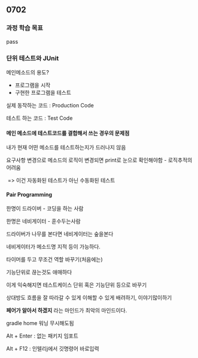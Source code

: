 ##  0702

 ### 과정 학습 목표

 pass



### 단위 테스트와 JUnit

메인메소드의 용도? 

- 프로그램을 시작
- 구현한 프로그램을 테스트



실제 동작하는 코드 : Production Code

테스트 하는 코드 : Test Code



#### 메인 메소드에 테스트코드를 결합해서 쓰는 경우의 문제점

내가 현재 어떤 메소드를 테스트하는지가 드러나지 않음

요구사항 변경으로 메소드의 로직이 변경되면 print로 눈으로 확인해야함 - 로직추적의 어려움

​	=> 이건 자동화된 테스트가 아닌 수동화된 테스트



#### Pair Programming

한명이 드라이버 - 코딩을 하는 사람

한명은 네비게이터 - 훈수두는사람

드라이버가 나무를 본다면 네비게이터는 숲을본다

네비게이터가 메소드명 지적 등이 가능하다. 



타이머를 두고 무조건 역할 바꾸기(처음에는)

기능단위로 끊는것도 애매하다

이게 익숙해지면 테스트케이스 단위 혹은 기능단위 등으로 바꾸기



상대방도 흐름을 잘 따라갈 수 있게 이해할 수 있게 배려하기, 이야기많이하기

**페어가 알아서 하겠지** 라는 마인드가 최악의 마인드이다.



gradle home 워닝 무시해도됨

Alt + Enter :  없는 패키지 임포트

Alt + F12 : 인텔리j에서 깃명령어 바로입력